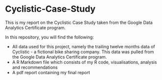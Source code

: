 # Cyclistic-Case-Study
This is my report on the Cyclistic Case Study taken from the Google Data Analytics Certificate program.

In this repository, you will find the following:
- All data used for this project, namely the trailing twelve months data of Cyclistic - a fictional bike sharing company. This data was pulled from the Google Data Analytics Certificate program.
- A R Markdown file which consists of my R code, visualisations, analysis and recommendations
- A pdf report containing my final report
